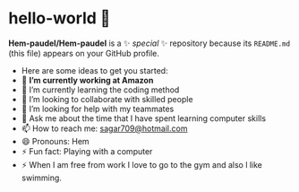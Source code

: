 # hello-world 👋
**Hem-paudel/Hem-paudel** is a ✨ _special_ ✨ repository because its `README.md` (this file) appears on your GitHub profile.
- Here are some ideas to get you started:
- 🔭 **I’m currently working at Amazon**
- 🌱 I’m currently learning the coding method 
- 👯 I’m looking to collaborate with skilled people 
- 🤔 I’m looking for help with my teammates
- 💬 Ask me about the time that I have spent learning computer skills
- 📫 How to reach me: sagar709@hotmail.com
- 😄 Pronouns: Hem
- ⚡ Fun fact: Playing with a computer
- ⚡  When I am free from work I love to go to the gym and also l like swimming.
